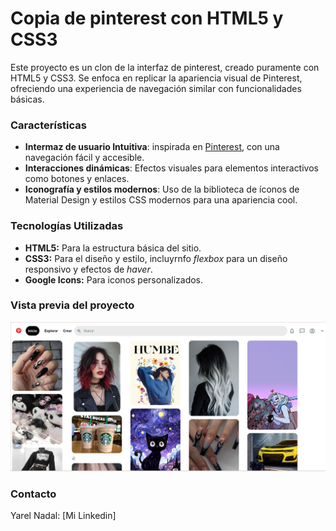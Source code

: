 # Copia de pinterest con HTML5 y CSS3

Este proyecto es un clon de la interfaz de pinterest, creado puramente con HTML5 y CSS3. Se enfoca en replicar la apariencia visual de Pinterest, ofreciendo una experiencia de navegación similar con funcionalidades básicas. 

### Características
+ **Intermaz de usuario Intuitiva**: inspirada en [Pinterest](https://www.pinterest.com.mx/), con una navegación fácil y accesible.
+ **Interacciones dinámicas**: Efectos visuales para elementos interactivos como botones y enlaces.
+ **Iconografía y estilos modernos**: Uso de la biblioteca de íconos de Material Design y estilos CSS modernos para una apariencia cool.

### Tecnologías Utilizadas
+ **HTML5:** Para la estructura básica del sitio.
+ **CSS3:** Para el diseño y estilo, incluyrnfo _flexbox_ para un diseño responsivo y efectos de _haver_.
+ **Google Icons:** Para iconos personalizados.

### Vista previa del proyecto
![Demo](/imagenes/vistaprevia.png.png)

### Contacto
Yarel Nadal: [Mi Linkedin] 
    
